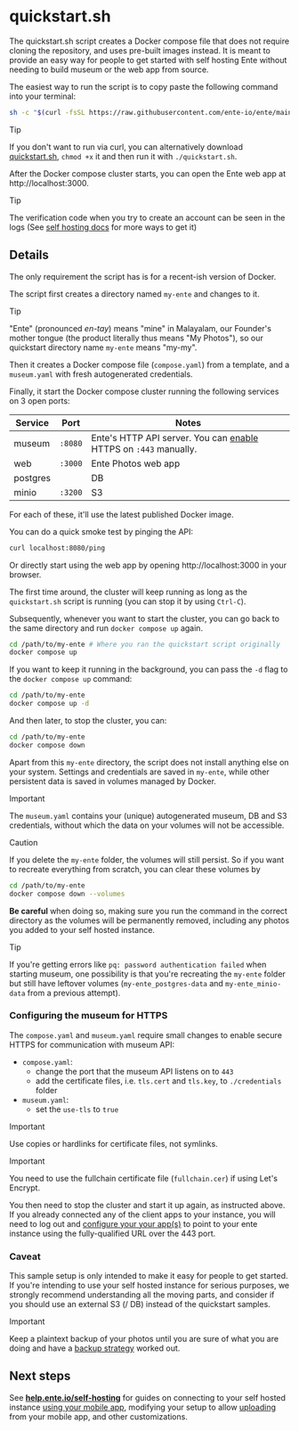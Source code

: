 # quickstart.sh

The quickstart.sh script creates a Docker compose file that does not require
cloning the repository, and uses pre-built images instead. It is meant to
provide an easy way for people to get started with self hosting Ente without
needing to build museum or the web app from source.

The easiest way to run the script is to copy paste the following command into
your terminal:

```sh
sh -c "$(curl -fsSL https://raw.githubusercontent.com/ente-io/ente/main/server/quickstart.sh)"
```

> [!TIP]
>
> If you don't want to run via curl, you can alternatively download
> [quickstart.sh](https://github.com/ente-io/ente/blob/main/server/quickstart.sh),
> `chmod +x` it and then run it with `./quickstart.sh`.

After the Docker compose cluster starts, you can open the Ente web app at
http://localhost:3000.

> [!TIP]
>
> The verification code when you try to create an account can be seen in the
> logs (See [self hosting
> docs](https://help.ente.io/self-hosting/faq/otp#verification-code) for more
> ways to get it)

## Details

The only requirement the script has is for a recent-ish version of Docker.

The script first creates a directory named `my-ente` and changes to it.

> [!TIP]
>
> "Ente" (pronounced _en-tay_) means "mine" in Malayalam, our Founder's mother
> tongue (the product literally thus means "My Photos"), so our quickstart
> directory name `my-ente` means "my-my".

Then it creates a Docker compose file (`compose.yaml`) from a template, and a
`museum.yaml` with fresh autogenerated credentials.

Finally, it start the Docker compose cluster running the following services on 3
open ports:

| Service     | Port     | Notes                   |
| ----------- | -------- | ----------------------- |
| museum      | `:8080`  | Ente's HTTP API server. You can [enable](#configuring-the-museum-for-https) HTTPS on `:443` manually. |
| web         | `:3000`  | Ente Photos web app     |
| postgres    |          | DB                      |
| minio       | `:3200`  | S3                      |

For each of these, it'll use the latest published Docker image.

You can do a quick smoke test by pinging the API:

```sh
curl localhost:8080/ping
```

Or directly start using the web app by opening http://localhost:3000 in your
browser.

The first time around, the cluster will keep running as long as the
`quickstart.sh` script is running (you can stop it by using `Ctrl-C`).

Subsequently, whenever you want to start the cluster, you can go back to the
same directory and run `docker compose up` again.

```sh
cd /path/to/my-ente # Where you ran the quickstart script originally
docker compose up
```

If you want to keep it running in the background, you can pass the `-d` flag to
the `docker compose up` command:

```sh
cd /path/to/my-ente
docker compose up -d
```

And then later, to stop the cluster, you can:

```sh
cd /path/to/my-ente
docker compose down
```

Apart from this `my-ente` directory, the script does not install anything else
on your system. Settings and credentials are saved in `my-ente`, while other
persistent data is saved in volumes managed by Docker.

> [!IMPORTANT]
>
> The `museum.yaml` contains your (unique) autogenerated museum, DB and S3
> credentials, without which the data on your volumes will not be accessible.

> [!CAUTION]
>
> If you delete the `my-ente` folder, the volumes will still persist. So if you
> want to recreate everything from scratch, you can clear these volumes by
>
> ```sh
> cd /path/to/my-ente
> docker compose down --volumes
> ```
>
> **Be careful** when doing so, making sure you run the command in the correct
> directory as the volumes will be permanently removed, including any photos you
> added to your self hosted instance.

> [!TIP]
>
> If you're getting errors like `pq: password authentication failed` when
> starting museum, one possibility is that you're recreating the `my-ente`
> folder but still have leftover volumes (`my-ente_postgres-data` and
> `my-ente_minio-data` from a previous attempt).

### Configuring the museum for HTTPS

The `compose.yaml` and `museum.yaml` require small changes to enable secure HTTPS for communication with museum API:
- `compose.yaml`:
   - change the port that the museum API listens on to `443`
   - add the certificate files, i.e. `tls.cert` and `tls.key`, to `./credentials` folder
- `museum.yaml`:
   - set the `use-tls` to `true`

> [!IMPORTANT]
> Use copies or hardlinks for certificate files, not symlinks.

> [!IMPORTANT]
> You need to use the fullchain certificate file (`fullchain.cer`) if using Let's Encrypt.

You then need to stop the cluster and start it up again, as instructed above. If you already
connected any of the client apps to your instance, you will need to log out and [configure your your
app(s)](#next-steps) to point to your ente instance using the fully-qualified URL over the 443 port.

### Caveat

This sample setup is only intended to make it easy for people to get started. If
you're intending to use your self hosted instance for serious purposes, we
strongly recommend understanding all the moving parts, and consider if you
should use an external S3 (/ DB) instead of the quickstart samples.

> [!IMPORTANT]
>
> Keep a plaintext backup of your photos until you are sure of what you are
> doing and have a [backup
> strategy](https://help.ente.io/self-hosting/faq/backup) worked out.

## Next steps

See **[help.ente.io/self-hosting](https://help.ente.io/self-hosting)** for
guides on connecting to your self hosted instance [using your mobile
app](https://help.ente.io/self-hosting/guides/custom-server/), modifying your
setup to allow
[uploading](https://help.ente.io/self-hosting/guides/configuring-s3) from your
mobile app, and other customizations.
